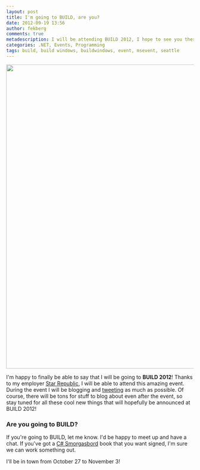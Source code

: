 ```yaml
---
layout: post
title: I'm going to BUILD, are you?
date: 2012-09-19 13:56
author: fekberg
comments: true
metadescription: I will be attending BUILD 2012, I hope to see you there!
categories: .NET, Events, Programming
tags: build, build windows, buildwindows, event, msevent, seattle
---
```

<img src="http://cdn.filipekberg.se/fekberg-blog/wp-content/uploads/2012/09/buildwindows.png" alt="" title="BUILD" width="815" style="display: block;   margin-left: auto;   margin-right: auto;" class="aligncenter size-full wp-image-1125" />

I'm happy to finally be able to say that I will be going to <strong>BUILD 2012</strong>! Thanks to my employer <a href="http://www.starrepublic.com/">Star Republic</a>, I will be able to attend this amazing event. During the event I will be blogging and <a href="https://twitter.com/fekberg">tweeting</a> as much as possible. Of course, there will be tons for stuff to blog about even after the event, so stay tuned for all these cool new things that will hopefully be announced at BUILD 2012!<!--excerpt-->

<h3>Are you going to BUILD?</h3>
If you're going to BUILD, let me know. I'd be happy to meet up and have a chat. If you've got a <a href="http://www.amazon.com/C-Smorgasbord-Filip-Ekberg/dp/1468152106/">C# Smorgasbord</a> book that you want signed, I'm sure we can work something out.

I'll be in town from October 27 to November 3!

<a href="http://www.starrepublic.com"><img src="http://cdn.filipekberg.se/fekberg-blog/wp-content/uploads/2012/09/Star-Republic1.png" alt="" title="Star Republic" startwidth="609" style="display: block;   margin-left: auto;   margin-right: auto;" class="aligncenter size-full wp-image-1136" /></a>
